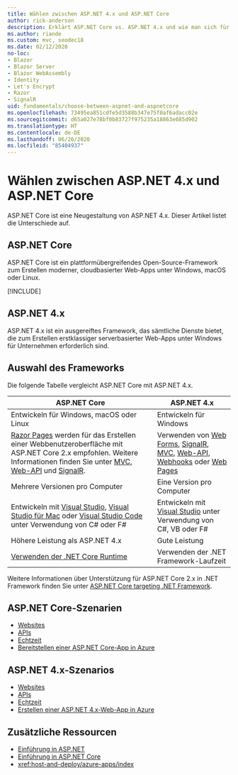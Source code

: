 ```yaml
---
title: Wählen zwischen ASP.NET 4.x und ASP.NET Core
author: rick-anderson
description: Erklärt ASP.NET Core vs. ASP.NET 4.x und wie man sich für eines von beiden entscheidet.
ms.author: riande
ms.custom: mvc, seodec18
ms.date: 02/12/2020
no-loc:
- Blazor
- Blazor Server
- Blazor WebAssembly
- Identity
- Let's Encrypt
- Razor
- SignalR
uid: fundamentals/choose-between-aspnet-and-aspnetcore
ms.openlocfilehash: 73495ea851cdfe5d3588b347e75f0af6adacc02e
ms.sourcegitcommit: d65a027e78bf0b83727f975235a18863e685d902
ms.translationtype: HT
ms.contentlocale: de-DE
ms.lasthandoff: 06/26/2020
ms.locfileid: "85404937"
---
```

# <a name="choose-between-aspnet-4x-and-aspnet-core"></a>Wählen zwischen ASP.NET 4.x und ASP.NET Core

ASP.NET Core ist eine Neugestaltung von ASP.NET 4.x. Dieser Artikel listet die Unterschiede auf.

## <a name="aspnet-core"></a>ASP.NET Core

ASP.NET Core ist ein plattformübergreifendes Open-Source-Framework zum Erstellen moderner, cloudbasierter Web-Apps unter Windows, macOS oder Linux.

[!INCLUDE[](~/includes/benefits.md)]

## <a name="aspnet-4x"></a>ASP.NET 4.x

ASP.NET 4.x ist ein ausgereiftes Framework, das sämtliche Dienste bietet, die zum Erstellen erstklassiger serverbasierter Web-Apps unter Windows für Unternehmen erforderlich sind.

## <a name="framework-selection"></a>Auswahl des Frameworks

Die folgende Tabelle vergleicht ASP.NET Core mit ASP.NET 4.x.

| ASP.NET Core | ASP.NET 4.x |
|---|---|
|Entwickeln für Windows, macOS oder Linux|Entwickeln für Windows|
|[Razor Pages](xref:razor-pages/index) werden für das Erstellen einer Webbenutzeroberfläche mit ASP.NET Core 2.x empfohlen. Weitere Informationen finden Sie unter [MVC](xref:mvc/overview), [Web-API](xref:tutorials/first-web-api) und [SignalR](xref:signalr/introduction).|Verwenden von [Web Forms](/aspnet/web-forms), [SignalR](/aspnet/signalr), [MVC](/aspnet/mvc), [Web-API](/aspnet/web-api/), [Webhooks](/aspnet/webhooks/) oder [Web Pages](/aspnet/web-pages)|
|Mehrere Versionen pro Computer|Eine Version pro Computer|
|Entwickeln mit [Visual Studio](https://visualstudio.microsoft.com/vs/), [Visual Studio für Mac](https://visualstudio.microsoft.com/vs/mac/) oder [Visual Studio Code](https://code.visualstudio.com/) unter Verwendung von C# oder F#|Entwickeln mit [Visual Studio](https://visualstudio.microsoft.com/vs/) unter Verwendung von C#, VB oder F#|
|Höhere Leistung als ASP.NET 4.x|Gute Leistung|
|[Verwenden der .NET Core Runtime](/dotnet/standard/choosing-core-framework-server)|Verwenden der .NET Framework-Laufzeit|

Weitere Informationen über Unterstützung für ASP.NET Core 2.x in .NET Framework finden Sie unter [ASP.NET Core targeting .NET Framework](xref:index#target-framework).

## <a name="aspnet-core-scenarios"></a>ASP.NET Core-Szenarien

* [Websites](xref:tutorials/first-mvc-app/index)
* [APIs](xref:tutorials/first-web-api)
* [Echtzeit](xref:signalr/introduction)
* [Bereitstellen einer ASP.NET Core-App in Azure](/azure/app-service/app-service-web-get-started-dotnet)

## <a name="aspnet-4x-scenarios"></a>ASP.NET 4.x-Szenarios

* [Websites](/aspnet/mvc)
* [APIs](/aspnet/web-api)
* [Echtzeit](/aspnet/signalr)
* [Erstellen einer ASP.NET 4.x-Web-App in Azure](/azure/app-service/app-service-web-get-started-dotnet-framework)

## <a name="additional-resources"></a>Zusätzliche Ressourcen

* [Einführung in ASP.NET](/aspnet/overview)
* [Einführung in ASP.NET Core](xref:index)
* <xref:host-and-deploy/azure-apps/index>
